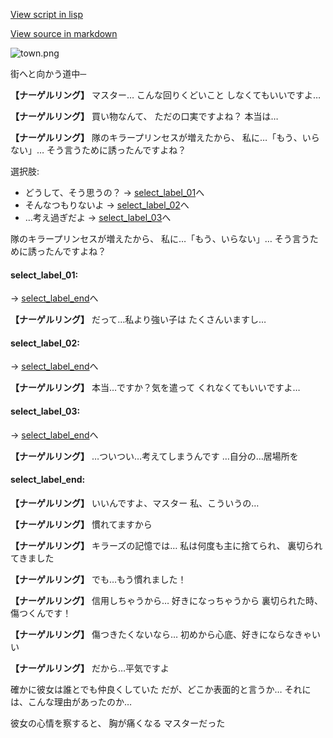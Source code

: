 [View script in lisp](../scripts/10062302.txt)

[View source in markdown](10062302.md)

![town.png](../images/backgrounds/town.png)

街へと向かう道中─

**【ナーゲルリング】**
マスター…
こんな回りくどいこと
しなくてもいいですよ…

**【ナーゲルリング】**
買い物なんて、
ただの口実ですよね？
本当は…

**【ナーゲルリング】**
隊のキラープリンセスが増えたから、
私に…「もう、いらない」…
そう言うために誘ったんですよね？

選択肢:
- どうして、そう思うの？ → [select_label_01](#select_label_01)へ
- そんなつもりないよ → [select_label_02](#select_label_02)へ
- …考え過ぎだよ → [select_label_03](#select_label_03)へ

隊のキラープリンセスが増えたから、
私に…「もう、いらない」…
そう言うために誘ったんですよね？

#### select_label_01:
 → [select_label_end](#select_label_end)へ

**【ナーゲルリング】**
だって…私より強い子は
たくさんいますし…

#### select_label_02:
 → [select_label_end](#select_label_end)へ

**【ナーゲルリング】**
本当…ですか？気を遣って
くれなくてもいいですよ…

#### select_label_03:
 → [select_label_end](#select_label_end)へ

**【ナーゲルリング】**
…ついつい…考えてしまうんです
…自分の…居場所を

#### select_label_end:

**【ナーゲルリング】**
いいんですよ、マスター
私、こういうの…

**【ナーゲルリング】**
慣れてますから

**【ナーゲルリング】**
キラーズの記憶では…
私は何度も主に捨てられ、
裏切られてきました

**【ナーゲルリング】**
でも…もう慣れました！

**【ナーゲルリング】**
信用しちゃうから…
好きになっちゃうから
裏切られた時、傷つくんです！

**【ナーゲルリング】**
傷つきたくないなら…
初めから心底、好きにならなきゃいい

**【ナーゲルリング】**
だから…平気ですよ

確かに彼女は誰とでも仲良くしていた
だが、どこか表面的と言うか…
それには、こんな理由があったのか…

彼女の心情を察すると、
胸が痛くなる
マスターだった